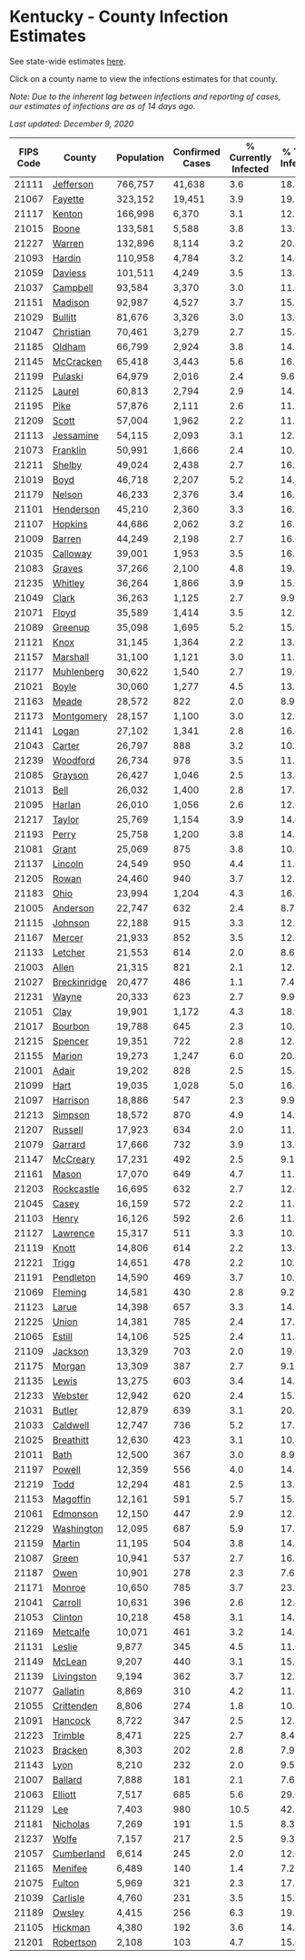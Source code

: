 # Kentucky - County Infection Estimates

See state-wide estimates [here](/infections/us-ky).

Click on a county name to view the infections estimates for that county.

*Note: Due to the inherent lag between infections and reporting of cases, our estimates of infections are as of 14 days ago.*

*Last updated: December 9, 2020*

|   FIPS Code |                       County |   Population |   Confirmed Cases |   % Currently Infected |   % Total Infected |
|-------------|------------------------------|--------------|-------------------|------------------------|--------------------|
|       21111 |       [Jefferson](jefferson) |      766,757 |            41,638 |                    3.6 |               18.1 |
|       21067 |           [Fayette](fayette) |      323,152 |            19,451 |                    3.9 |               19.5 |
|       21117 |             [Kenton](kenton) |      166,998 |             6,370 |                    3.1 |               12.7 |
|       21015 |               [Boone](boone) |      133,581 |             5,588 |                    3.8 |               13.6 |
|       21227 |             [Warren](warren) |      132,896 |             8,114 |                    3.2 |               20.8 |
|       21093 |             [Hardin](hardin) |      110,958 |             4,784 |                    3.2 |               14.0 |
|       21059 |           [Daviess](daviess) |      101,511 |             4,249 |                    3.5 |               13.8 |
|       21037 |         [Campbell](campbell) |       93,584 |             3,370 |                    3.0 |               11.6 |
|       21151 |           [Madison](madison) |       92,987 |             4,527 |                    3.7 |               15.5 |
|       21029 |           [Bullitt](bullitt) |       81,676 |             3,326 |                    3.0 |               13.0 |
|       21047 |       [Christian](christian) |       70,461 |             3,279 |                    2.7 |               15.4 |
|       21185 |             [Oldham](oldham) |       66,799 |             2,924 |                    3.8 |               14.1 |
|       21145 |       [McCracken](mccracken) |       65,418 |             3,443 |                    5.6 |               16.7 |
|       21199 |           [Pulaski](pulaski) |       64,979 |             2,016 |                    2.4 |                9.6 |
|       21125 |             [Laurel](laurel) |       60,813 |             2,794 |                    2.9 |               14.7 |
|       21195 |                 [Pike](pike) |       57,876 |             2,111 |                    2.6 |               11.5 |
|       21209 |               [Scott](scott) |       57,004 |             1,962 |                    2.2 |               11.3 |
|       21113 |       [Jessamine](jessamine) |       54,115 |             2,093 |                    3.1 |               12.5 |
|       21073 |         [Franklin](franklin) |       50,991 |             1,666 |                    2.4 |               10.5 |
|       21211 |             [Shelby](shelby) |       49,024 |             2,438 |                    2.7 |               16.7 |
|       21019 |                 [Boyd](boyd) |       46,718 |             2,207 |                    5.2 |               14.3 |
|       21179 |             [Nelson](nelson) |       46,233 |             2,376 |                    3.4 |               16.5 |
|       21101 |       [Henderson](henderson) |       45,210 |             2,360 |                    3.3 |               16.9 |
|       21107 |           [Hopkins](hopkins) |       44,686 |             2,062 |                    3.2 |               16.2 |
|       21009 |             [Barren](barren) |       44,249 |             2,198 |                    2.7 |               16.0 |
|       21035 |         [Calloway](calloway) |       39,001 |             1,953 |                    3.5 |               16.3 |
|       21083 |             [Graves](graves) |       37,266 |             2,100 |                    4.8 |               19.3 |
|       21235 |           [Whitley](whitley) |       36,264 |             1,866 |                    3.9 |               15.6 |
|       21049 |               [Clark](clark) |       36,263 |             1,125 |                    2.7 |                9.9 |
|       21071 |               [Floyd](floyd) |       35,589 |             1,414 |                    3.5 |               12.5 |
|       21089 |           [Greenup](greenup) |       35,098 |             1,695 |                    5.2 |               15.2 |
|       21121 |                 [Knox](knox) |       31,145 |             1,364 |                    2.2 |               13.9 |
|       21157 |         [Marshall](marshall) |       31,100 |             1,121 |                    3.0 |               11.7 |
|       21177 |     [Muhlenberg](muhlenberg) |       30,622 |             1,540 |                    2.7 |               19.0 |
|       21021 |               [Boyle](boyle) |       30,060 |             1,277 |                    4.5 |               13.2 |
|       21163 |               [Meade](meade) |       28,572 |               822 |                    2.0 |                8.9 |
|       21173 |     [Montgomery](montgomery) |       28,157 |             1,100 |                    3.0 |               12.3 |
|       21141 |               [Logan](logan) |       27,102 |             1,341 |                    2.8 |               16.4 |
|       21043 |             [Carter](carter) |       26,797 |               888 |                    3.2 |               10.5 |
|       21239 |         [Woodford](woodford) |       26,734 |               978 |                    3.5 |               11.5 |
|       21085 |           [Grayson](grayson) |       26,427 |             1,046 |                    2.5 |               13.4 |
|       21013 |                 [Bell](bell) |       26,032 |             1,400 |                    2.8 |               17.3 |
|       21095 |             [Harlan](harlan) |       26,010 |             1,056 |                    2.6 |               12.8 |
|       21217 |             [Taylor](taylor) |       25,769 |             1,154 |                    3.9 |               14.0 |
|       21193 |               [Perry](perry) |       25,758 |             1,200 |                    3.8 |               14.8 |
|       21081 |               [Grant](grant) |       25,069 |               875 |                    3.8 |               10.9 |
|       21137 |           [Lincoln](lincoln) |       24,549 |               950 |                    4.4 |               11.6 |
|       21205 |               [Rowan](rowan) |       24,460 |               940 |                    3.7 |               12.2 |
|       21183 |                 [Ohio](ohio) |       23,994 |             1,204 |                    4.3 |               16.6 |
|       21005 |         [Anderson](anderson) |       22,747 |               632 |                    2.4 |                8.7 |
|       21115 |           [Johnson](johnson) |       22,188 |               915 |                    3.3 |               12.8 |
|       21167 |             [Mercer](mercer) |       21,933 |               852 |                    3.5 |               12.1 |
|       21133 |           [Letcher](letcher) |       21,553 |               614 |                    2.0 |                8.6 |
|       21003 |               [Allen](allen) |       21,315 |               821 |                    2.1 |               12.5 |
|       21027 | [Breckinridge](breckinridge) |       20,477 |               486 |                    1.1 |                7.4 |
|       21231 |               [Wayne](wayne) |       20,333 |               623 |                    2.7 |                9.9 |
|       21051 |                 [Clay](clay) |       19,901 |             1,172 |                    4.3 |               18.9 |
|       21017 |           [Bourbon](bourbon) |       19,788 |               645 |                    2.3 |               10.3 |
|       21215 |           [Spencer](spencer) |       19,351 |               722 |                    2.8 |               12.2 |
|       21155 |             [Marion](marion) |       19,273 |             1,247 |                    6.0 |               20.3 |
|       21001 |               [Adair](adair) |       19,202 |               828 |                    2.5 |               15.4 |
|       21099 |                 [Hart](hart) |       19,035 |             1,028 |                    5.0 |               16.6 |
|       21097 |         [Harrison](harrison) |       18,886 |               547 |                    2.3 |                9.9 |
|       21213 |           [Simpson](simpson) |       18,572 |               870 |                    4.9 |               14.9 |
|       21207 |           [Russell](russell) |       17,923 |               634 |                    2.0 |               11.7 |
|       21079 |           [Garrard](garrard) |       17,666 |               732 |                    3.9 |               13.0 |
|       21147 |         [McCreary](mccreary) |       17,231 |               492 |                    2.5 |                9.1 |
|       21161 |               [Mason](mason) |       17,070 |               649 |                    4.7 |               11.1 |
|       21203 |     [Rockcastle](rockcastle) |       16,695 |               632 |                    2.7 |               12.0 |
|       21045 |               [Casey](casey) |       16,159 |               572 |                    2.2 |               11.7 |
|       21103 |               [Henry](henry) |       16,126 |               592 |                    2.6 |               11.8 |
|       21127 |         [Lawrence](lawrence) |       15,317 |               511 |                    3.3 |               10.2 |
|       21119 |               [Knott](knott) |       14,806 |               614 |                    2.2 |               13.0 |
|       21221 |               [Trigg](trigg) |       14,651 |               478 |                    2.2 |               10.3 |
|       21191 |       [Pendleton](pendleton) |       14,590 |               469 |                    3.7 |               10.1 |
|       21069 |           [Fleming](fleming) |       14,581 |               430 |                    2.8 |                9.2 |
|       21123 |               [Larue](larue) |       14,398 |               657 |                    3.3 |               14.3 |
|       21225 |               [Union](union) |       14,381 |               785 |                    2.4 |               17.5 |
|       21065 |             [Estill](estill) |       14,106 |               525 |                    2.4 |               11.4 |
|       21109 |           [Jackson](jackson) |       13,329 |               703 |                    2.0 |               19.0 |
|       21175 |             [Morgan](morgan) |       13,309 |               387 |                    2.7 |                9.1 |
|       21135 |               [Lewis](lewis) |       13,275 |               603 |                    3.4 |               14.5 |
|       21233 |           [Webster](webster) |       12,942 |               620 |                    2.4 |               15.7 |
|       21031 |             [Butler](butler) |       12,879 |               639 |                    3.1 |               20.1 |
|       21033 |         [Caldwell](caldwell) |       12,747 |               736 |                    5.2 |               17.5 |
|       21025 |       [Breathitt](breathitt) |       12,630 |               423 |                    3.1 |               10.5 |
|       21011 |                 [Bath](bath) |       12,500 |               367 |                    3.0 |                8.9 |
|       21197 |             [Powell](powell) |       12,359 |               556 |                    4.0 |               14.1 |
|       21219 |                 [Todd](todd) |       12,294 |               481 |                    2.5 |               13.1 |
|       21153 |         [Magoffin](magoffin) |       12,161 |               591 |                    5.7 |               15.3 |
|       21061 |         [Edmonson](edmonson) |       12,150 |               447 |                    2.9 |               12.1 |
|       21229 |     [Washington](washington) |       12,095 |               687 |                    5.9 |               17.7 |
|       21159 |             [Martin](martin) |       11,195 |               504 |                    3.8 |               14.3 |
|       21087 |               [Green](green) |       10,941 |               537 |                    2.7 |               16.3 |
|       21187 |                 [Owen](owen) |       10,901 |               278 |                    2.3 |                7.6 |
|       21171 |             [Monroe](monroe) |       10,650 |               785 |                    3.7 |               23.5 |
|       21041 |           [Carroll](carroll) |       10,631 |               396 |                    2.6 |               12.4 |
|       21053 |           [Clinton](clinton) |       10,218 |               458 |                    3.1 |               14.2 |
|       21169 |         [Metcalfe](metcalfe) |       10,071 |               461 |                    3.2 |               14.2 |
|       21131 |             [Leslie](leslie) |        9,877 |               345 |                    4.5 |               11.0 |
|       21149 |             [McLean](mclean) |        9,207 |               440 |                    3.1 |               15.6 |
|       21139 |     [Livingston](livingston) |        9,194 |               362 |                    3.7 |               12.2 |
|       21077 |         [Gallatin](gallatin) |        8,869 |               310 |                    4.2 |               11.1 |
|       21055 |     [Crittenden](crittenden) |        8,806 |               274 |                    1.8 |               10.1 |
|       21091 |           [Hancock](hancock) |        8,722 |               347 |                    2.5 |               12.8 |
|       21223 |           [Trimble](trimble) |        8,471 |               225 |                    2.7 |                8.4 |
|       21023 |           [Bracken](bracken) |        8,303 |               202 |                    2.8 |                7.9 |
|       21143 |                 [Lyon](lyon) |        8,210 |               232 |                    2.0 |                9.5 |
|       21007 |           [Ballard](ballard) |        7,888 |               181 |                    2.1 |                7.6 |
|       21063 |           [Elliott](elliott) |        7,517 |               685 |                    5.6 |               29.0 |
|       21129 |                   [Lee](lee) |        7,403 |               980 |                   10.5 |               42.3 |
|       21181 |         [Nicholas](nicholas) |        7,269 |               191 |                    1.5 |                8.3 |
|       21237 |               [Wolfe](wolfe) |        7,157 |               217 |                    2.5 |                9.3 |
|       21057 |     [Cumberland](cumberland) |        6,614 |               245 |                    2.0 |               12.6 |
|       21165 |           [Menifee](menifee) |        6,489 |               140 |                    1.4 |                7.2 |
|       21075 |             [Fulton](fulton) |        5,969 |               321 |                    2.3 |               17.7 |
|       21039 |         [Carlisle](carlisle) |        4,760 |               231 |                    3.5 |               15.5 |
|       21189 |             [Owsley](owsley) |        4,415 |               256 |                    6.3 |               19.1 |
|       21105 |           [Hickman](hickman) |        4,380 |               192 |                    3.6 |               14.8 |
|       21201 |       [Robertson](robertson) |        2,108 |               103 |                    4.7 |               15.0 |